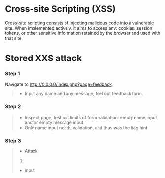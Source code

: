 # Cross-site Scripting (XSS)
Cross-site scripting consists of injecting malicious code into a vulnerable site. When implemented actively, it aims to access any: cookies, session tokens, or other sensitive information retained by the browser and used with that site.  

# Stored XXS attack

### Step 1
Navigate to http://0.0.0.0/index.php?page=feedback
> * Input any name and any message, feel out feedback form.  

### Step 2
> * Inspect page, test out limits of form validation: empty name input and/or empty message input  
> * Only name input needs validation, and thus was the flag hint  

### Step 3
> * Attack
> 1. <script>alert()</script>
> * input _<script>al_ in name field  
**The flag is : 0FBB54BBF7D099713CA4BE297E1BC7DA0173D8B3C21C1811B916A3A86652724E**

* https://owasp.org/www-community/attacks/xss/